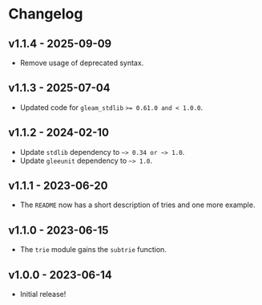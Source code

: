 # Changelog

## v1.1.4 - 2025-09-09

- Remove usage of deprecated syntax.

## v1.1.3 - 2025-07-04

- Updated code for `gleam_stdlib` `>= 0.61.0 and < 1.0.0`.

## v1.1.2 - 2024-02-10

- Update `stdlib` dependency to `~> 0.34 or ~> 1.0`.
- Update `gleeunit` dependency to `~> 1.0`.

## v1.1.1 - 2023-06-20

- The `README` now has a short description of tries and one more example.

## v1.1.0 - 2023-06-15

- The `trie` module gains the `subtrie` function.

## v1.0.0 - 2023-06-14

- Initial release!

